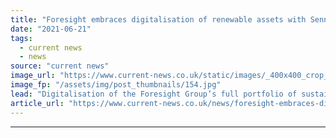 ```yaml
---
title: "Foresight embraces digitalisation of renewable assets with Sennen partnership"
date: "2021-06-21"
tags: 
  - current news
  - news
source: "current news"
image_url: "https://www.current-news.co.uk/static/images/_400x400_crop_center-center/Shoals-Hook-Solar-Farm-image-Foresight.jpg"
image_fp: "/assets/img/post_thumbnails/154.jpg"
lead: "​Digitalisation of the Foresight Group’s full portfolio of sustainable infrastructure – including UK solar and wind assets – is well underway."
article_url: "https://www.current-news.co.uk/news/foresight-embraces-digitalisation-of-renewable-assets-with-sennen-partnership?utm_source=rss-feeds&utm_medium=rss&utm_campaign=rss"
---
```


---
